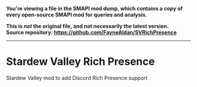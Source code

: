 **You're viewing a file in the SMAPI mod dump, which contains a copy of every open-source SMAPI mod
for queries and analysis.**

**This is _not_ the original file, and not necessarily the latest version.**  
**Source repository: https://github.com/FayneAldan/SVRichPresence**

----

# Stardew Valley Rich Presence
Stardew Valley mod to add Discord Rich Presence support
